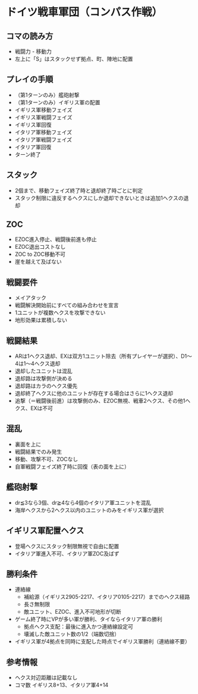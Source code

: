 # ドイツ戦車軍団（コンパス作戦）

## コマの読み方
- 戦闘力 - 移動力
- 左上に「S」はスタックせず拠点、町、陣地に配置

## プレイの手順
- （第1ターンのみ）艦砲射撃
- （第1ターンのみ）イギリス軍の配置
- イギリス軍移動フェイズ
- イギリス軍戦闘フェイズ
- イギリス軍回復
- イタリア軍移動フェイズ
- イタリア軍戦闘フェイズ
- イタリア軍回復
- ターン終了

## スタック
- 2個まで、移動フェイズ終了時と退却終了時ごとに判定
- スタック制限に違反するヘクスにしか退却できないときは追加1ヘクスの退却

## ZOC
- EZOC進入停止、戦闘後前進も停止
- EZOC退出コストなし
- ZOC to ZOC移動不可
- 崖を越えて及ばない

## 戦闘要件
- メイアタック
- 戦闘解決開始前にすべての組み合わせを宣言
- 1ユニットが複数ヘクスを攻撃できない
- 地形効果は累積しない

## 戦闘結果
- ARは1ヘクス退却、EXは双方1ユニット除去（所有プレイヤーが選択）、D1～4は1～4ヘクス退却
- 退却したユニットは混乱
- 退却路は攻撃側が決める
- 退却路はカラのヘクス優先
- 退却終了ヘクスに他のユニットが存在する場合はさらに1ヘクス退却
- 追撃（＝戦闘後前進）は攻撃側のみ、EZOC無視、戦車2ヘクス、その他1ヘクス、EXは不可

## 混乱
- 裏面を上に
- 戦闘結果でのみ発生
- 移動、攻撃不可、ZOCなし
- 自軍戦闘フェイズ終了時に回復（表の面を上に）

## 艦砲射撃

- dr≦3なら3個、dr≧4なら4個のイタリア軍ユニットを混乱
- 海岸ヘクスから2ヘクス以内のユニットのみをイギリス軍が選択

## イギリス軍配置ヘクス

- 登場ヘクスにスタック制限無視で自由に配置
- イタリア軍進入不可、イタリア軍ZOC及ばず

## 勝利条件
- 連絡線
  - 補給源（イギリス2905-2217、イタリア0105-2217）までのヘクス経路
  - 長さ無制限
  - 敵ユニット、EZOC、進入不可地形が切断
- ゲーム終了時にVPが多い軍が勝利、タイならイタリア軍の勝利
  - 拠点ヘクス支配：最後に進入かつ連絡線設定可
  - 壊滅した敵ユニット数の1/2（端数切捨）
- イギリス軍が4拠点を同時に支配した時点でイギリス軍勝利（連絡線不要）

## 参考情報
- ヘクス対辺距離は記載なし
- コマ数 イギリス8+13、イタリア軍4+14
